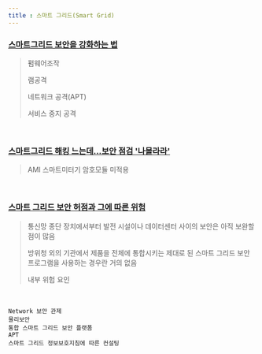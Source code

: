 ```yaml
---
title : 스마트 그리드(Smart Grid)
---
```


### [스마트그리드 보안을 강화하는 법 ](http://opinion.inews24.com/php/news_view.php?g_serial=920623&g_menu=041700)

> 펌웨어조작
>
> 램공격
>
> 네트워크 공격(APT)
>
> 서비스 중지 공격

<br>

### [스마트그리드 해킹 느는데…보안 점검 '나몰라라' ](http://news.inews24.com/php/news_view.php?g_menu=020200&g_serial=1066109)

> AMI 스마트미터기 암호모듈 미적용

<br>

### [스마트 그리드 보안 허점과 그에 따른 위험](http://www.ciokorea.com/ciostory/11272?page=0,1)

> 통신망 종단 장치에서부터 발전 시설이나 데이터센터 사이의 보안은 아직 보완할 점이 많음
>
> 방위청 외의 기관에서 제품을 전체에 통합시키는 제대로 된 스마트 그리드 보안 프로그램을 사용하는 경우란 거의 없음
>
> 내부 위험 요인 

<br>

~~~
Network 보안 관제
물리보안
통합 스마트 그리드 보안 플랫폼
APT
스마트 그리드 정보보호지침에 따른 컨설팅
~~~

